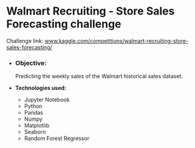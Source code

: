 # Walmart Recruiting - Store Sales Forecasting challenge
Challenge link: <a href src="https://www.kaggle.com/competitions/walmart-recruiting-store-sales-forecasting/">www.kaggle.com/competitions/walmart-recruiting-store-sales-forecasting/<a/>
<ul>
  <li>
<h3>
  <b>Objective:</b> 
</h3>
<p>Predicting the weekly sales of the Walmart historical sales dataset.</p>
</li>

<li><b>Technologies used:</b></li>
  <ul>
    <li>Jupyter Notebook</li>
    <li>Python</li>
    <li>Pandas</li>
    <li>Numpy</li>
    <li>Matplotlib</li>
    <li>Seaborn</li>
    <li>Random Forest Regressor</li>
  </ul>
  <br/>
</ul>
